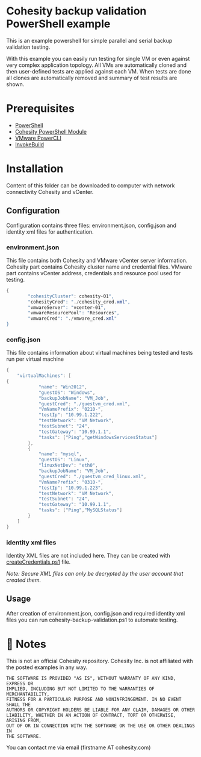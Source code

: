# Cohesity backup validation PowerShell example

This is an example powershell for simple parallel and serial backup validation testing. 

With this example you can easily run testing for single VM or even against very complex application topology. All VMs are automatically cloned and then user-defined tests are applied against each VM. When tests are done all clones are automatically removed and summary of test results are shown.

# Prerequisites

* [PowerShell](https://aka.ms/getps6)
* [Cohesity PowerShell Module](https://cohesity.github.io/cohesity-powershell-module/#/)
* [VMware PowerCLI](https://www.powershellgallery.com/packages/VMware.PowerCLI/)
* [InvokeBuild](https://www.powershellgallery.com/packages/InvokeBuild/)


# Installation

Content of this folder can be downloaded to computer with network connectivity Cohesity and vCenter.

## Configuration

Configuration contains three files: environment.json, config.json and identity xml files for authentication.

### environment.json

This file contains both Cohesity and VMware vCenter server information. Cohesity part contains Cohesity cluster name and credential files. VMware part contains vCenter address, credentials and resource pool used for testing.

```PowerShell
{
        "cohesityCluster": cohesity-01",
        "cohesityCred": "./cohesity_cred.xml",
        "vmwareServer": "vcenter-01",
        "vmwareResourcePool": "Resources",
        "vmwareCred": "./vmware_cred.xml"
}
```

### config.json

This file contains information about virtual machines being tested and tests run per virtual machine

```PowerShell
{
    "virtualMachines": [
{
            "name": "Win2012",
            "guestOS": "Windows",
            "backupJobName": "VM_Job",
            "guestCred": "./guestvm_cred.xml",
            "VmNamePrefix": "0210-",
            "testIp": "10.99.1.222",
            "testNetwork": "VM Network",
            "testSubnet": "24",
            "testGateway": "10.99.1.1",
            "tasks": ["Ping","getWindowsServicesStatus"]
        },
        {
            "name": "mysql",
            "guestOS": "Linux",
            "linuxNetDev": "eth0",
            "backupJobName": "VM_Job",
            "guestCred": "./guestvm_cred_linux.xml",
            "VmNamePrefix": "0310-",
            "testIp": "10.99.1.223",
            "testNetwork": "VM Network",
            "testSubnet": "24",
            "testGateway": "10.99.1.1",
            "tasks": ["Ping","MySQLStatus"]
        }
    ]
}
```

### identity xml files

Identity XML files are not included here. They can be created with [createCredentials.ps1](https://github.com/gobbe/cohesity-scripts/blob/master/cohesity-backup-validation/createCredentials.ps1) file.

_Note: Secure XML files can only be decrypted by the user account that created them._

## Usage

After creation of environment.json, config.json and required identity xml files you can run cohesity-backup-validation.ps1 to automate testing.


# :pushpin: Notes
This is not an official Cohesity repository. Cohesity Inc. is not affiliated with the posted examples in any way.

```
THE SOFTWARE IS PROVIDED "AS IS", WITHOUT WARRANTY OF ANY KIND, EXPRESS OR
IMPLIED, INCLUDING BUT NOT LIMITED TO THE WARRANTIES OF MERCHANTABILITY,
FITNESS FOR A PARTICULAR PURPOSE AND NONINFRINGEMENT. IN NO EVENT SHALL THE
AUTHORS OR COPYRIGHT HOLDERS BE LIABLE FOR ANY CLAIM, DAMAGES OR OTHER
LIABILITY, WHETHER IN AN ACTION OF CONTRACT, TORT OR OTHERWISE, ARISING FROM,
OUT OF OR IN CONNECTION WITH THE SOFTWARE OR THE USE OR OTHER DEALINGS IN
THE SOFTWARE.
```

You can contact me via email (firstname AT cohesity.com)
